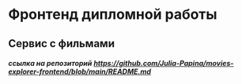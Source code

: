 # Фронтенд дипломной работы
## Сервис с фильмами
##### ссылка на репозиторий https://github.com/Julia-Papina/movies-explorer-frontend/blob/main/README.md
